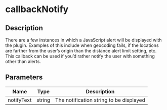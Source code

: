 # callbackNotify

## Description

There are a few instances in which a JavaScript alert will be displayed with the plugin. Examples of this include when 
geocoding fails, if the locations are farther from the user’s origin than the distance alert limit setting, etc. This 
callback can be used if you’d rather notify the user with something other than alerts.

## Parameters

| Name | Type | Description |
|---|---|---|
| notifyText | string | The notification string to be displayed |